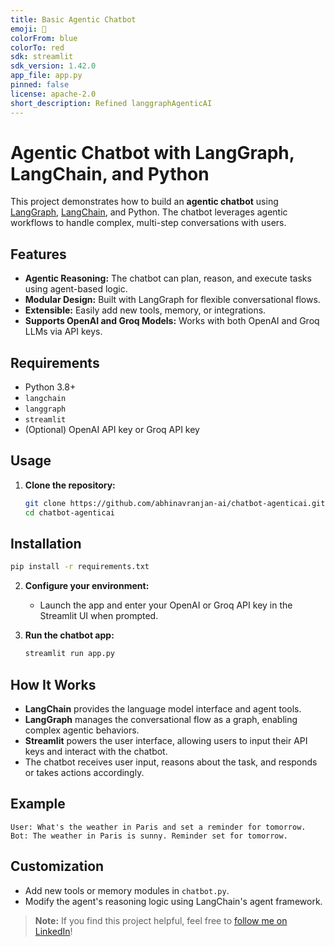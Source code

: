 ```yaml
---
title: Basic Agentic Chatbot
emoji: 🐨
colorFrom: blue	
colorTo: red
sdk: streamlit
sdk_version: 1.42.0
app_file: app.py	
pinned: false	
license: apache-2.0
short_description: Refined langgraphAgenticAI
---
```


# Agentic Chatbot with LangGraph, LangChain, and Python

This project demonstrates how to build an **agentic chatbot** using [LangGraph](https://github.com/langchain-ai/langgraph), [LangChain](https://github.com/langchain-ai/langchain), and Python. The chatbot leverages agentic workflows to handle complex, multi-step conversations with users.

## Features

- **Agentic Reasoning:** The chatbot can plan, reason, and execute tasks using agent-based logic.
- **Modular Design:** Built with LangGraph for flexible conversational flows.
- **Extensible:** Easily add new tools, memory, or integrations.
- **Supports OpenAI and Groq Models:** Works with both OpenAI and Groq LLMs via API keys.

## Requirements

- Python 3.8+
- `langchain`
- `langgraph`
- `streamlit`
- (Optional) OpenAI API key or Groq API key

## Usage

1. **Clone the repository:**
    ```bash
    git clone https://github.com/abhinavranjan-ai/chatbot-agenticai.git
    cd chatbot-agenticai

## Installation

```bash
pip install -r requirements.txt
```


2. **Configure your environment:**
    - Launch the app and enter your OpenAI or Groq API key in the Streamlit UI when prompted.

3. **Run the chatbot app:**
    ```bash
    streamlit run app.py
    ```

## How It Works

- **LangChain** provides the language model interface and agent tools.
- **LangGraph** manages the conversational flow as a graph, enabling complex agentic behaviors.
- **Streamlit** powers the user interface, allowing users to input their API keys and interact with the chatbot.
- The chatbot receives user input, reasons about the task, and responds or takes actions accordingly.

## Example

```
User: What's the weather in Paris and set a reminder for tomorrow.
Bot: The weather in Paris is sunny. Reminder set for tomorrow.
```

## Customization

- Add new tools or memory modules in `chatbot.py`.
- Modify the agent's reasoning logic using LangChain's agent framework.


> **Note:** If you find this project helpful, feel free to [follow me on LinkedIn](https://www.linkedin.com/in/abhinav-ranjan-ai/)!
